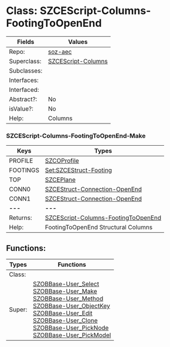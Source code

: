 
# Class:	SZCEScript-Columns-FootingToOpenEnd

| Fields | Values |
| --------- | --------- |
| Repo: | [soz-aec](/repos/soz-aec.html) |
| Superclass: | [SZCEScript-Columns](SZCEScript-Columns.html) |
| Subclasses: |  |
| Interfaces: |  |
| Interfaced: |  |
| Abstract?: | No |
| isValue?: | No |
| Help: | Columns |

### SZCEScript-Columns-FootingToOpenEnd-Make

| Keys | Types |
| --------- | --------- |
| PROFILE | [SZCOProfile](SZCOProfile.html) |
| FOOTINGS | [Set:SZCEStruct-Footing](SZCEStruct-Footing.html) |
| TOP | [SZCEPlane](SZCEPlane.html) |
| CONN0 | [SZCEStruct-Connection-OpenEnd](SZCEStruct-Connection-OpenEnd.html) |
| CONN1 | [SZCEStruct-Connection-OpenEnd](SZCEStruct-Connection-OpenEnd.html) |
| **---** | **---** |
| Returns: | [SZCEScript-Columns-FootingToOpenEnd](SZCEScript-Columns-FootingToOpenEnd.html) |
| Help: | FootingToOpenEnd Structural Columns |


## Functions:

| Types | Functions |
| --------- | --------- |
| Class: |  |
| Super: | [SZOBBase-User_Select](SZOBBase.html) <br> [SZOBBase-User_Make](SZOBBase.html) <br> [SZOBBase-User_Method](SZOBBase.html) <br> [SZOBBase-User_ObjectKey](SZOBBase.html) <br> [SZOBBase-User_Edit](SZOBBase.html) <br> [SZOBBase-User_Clone](SZOBBase.html) <br> [SZOBBase-User_PickNode](SZOBBase.html) <br> [SZOBBase-User_PickModel](SZOBBase.html) |


